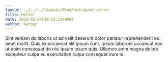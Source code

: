 ```yaml
---
layout: ../../../layouts/BlogPostLayout.astro
title: Hello!
date: 2022-02-04T19:51:23+0000
author: kerouz
---
```


Sint veniam do laboris ut ad velit deserunt dolor pariatur reprehenderit eu amet mollit. Quis ex occaecat elit ipsum sunt. Ipsum laborum occaecat non ut enim consequat do nisi ipsum ipsum quis. Ullamco anim magna dolore excepteur culpa eu exercitation culpa consequat irure id.
